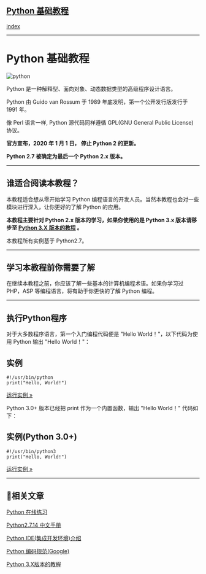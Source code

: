 ## [Python 基础教程](https://www.runoob.com/python/python-tutorial.html)

[index](目录.md)

---
Python
基础教程
===========

![python](//www.runoob.com/wp-content/uploads/2013/11/python.jpg)

Python 是一种解释型、面向对象、动态数据类型的高级程序设计语言。

Python 由 Guido van Rossum 于 1989 年底发明，第一个公开发行版发行于 1991 年。

像 Perl 语言一样, Python 源代码同样遵循 GPL(GNU General Public License) 协议。

**官方宣布，2020 年 1 月 1 日， 停止 Python 2 的更新。**

**Python 2.7 被确定为最后一个 Python 2.x 版本。**

  


---

谁适合阅读本教程？
---------

本教程适合想从零开始学习 Python 编程语言的开发人员。当然本教程也会对一些模块进行深入，让你更好的了解 Python 的应用。

**本教程主要针对 Python 2.x 版本的学习，如果你使用的是 Python 3.x 版本请移步至
[Python 3.X 版本的教程](/python3/python3-tutorial.html)
。**

本教程所有实例基于 Python2.7。

  


---

学习本教程前你需要了解
-----------

在继续本教程之前，你应该了解一些基本的计算机编程术语。如果你学习过 PHP，ASP 等编程语言，将有助于你更快的了解 Python 编程。

  


---

执行Python程序
----------

对于大多数程序语言，第一个入门编程代码便是 "Hello World！"，以下代码为使用 Python 输出 "Hello World！"：

实例
--

```
#!/usr/bin/python
print("Hello, World!")
```

  
[运行实例 »](/try/runcode.php?filename=HelloWorld&type=python)

Python 3.0+ 版本已经把 print 作为一个内置函数，输出 "Hello World！" 代码如下：

实例(Python 3.0+)
---------------

```
#!/usr/bin/python3
print("Hello, World!")
```

  
[运行实例 »](/try/runcode.php?filename=HelloWorld&type=python3)

---

相关文章
-----

[Python 在线练习](https://www.runoob.com/python/python-marscode-online.html)

[Python2.7.14 中文手册](/manual/pythontutorial/docs/html/)

[Python IDE(集成开发环境)介绍](/python/python-ide.html)

[Python 编码规范(Google)](/w3cnote/google-python-styleguide.html)

[Python 3.X版本的教程](/python3/python3-tutorial.html)